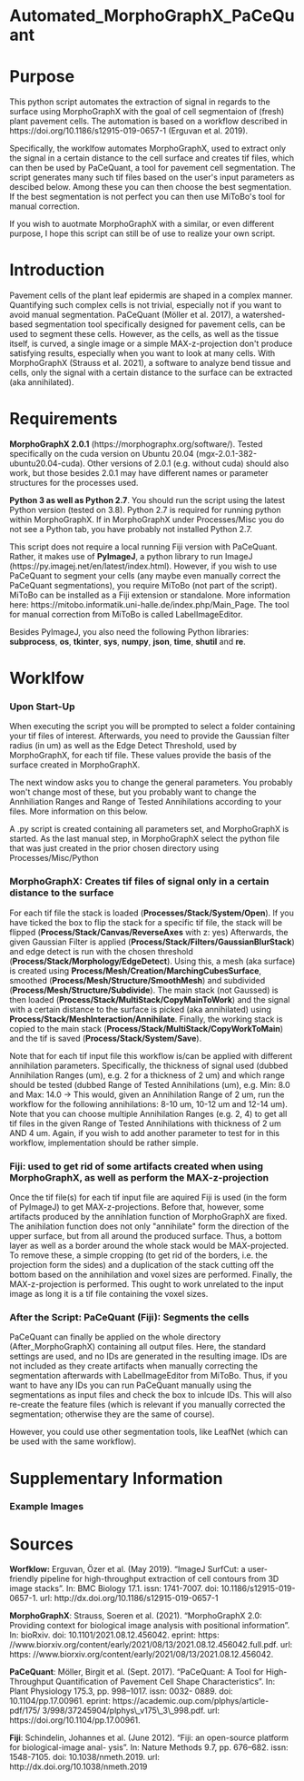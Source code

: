 # Automated_MorphoGraphX_PaCeQuant

# Purpose
<p>This python script automates the extraction of signal in regards to the surface using MorphoGraphX with the goal of cell segmentaion of (fresh) plant pavement cells. The automation is based on a workflow described in https://doi.org/10.1186/s12915-019-0657-1 (Erguvan et al. 2019).</p> 
<p>Specifically, the worklfow automates MorphoGraphX, used to extract only the signal in a certain distance to the cell surface and creates tif files, which can then be used by PaCeQuant, a tool for pavement cell segmentation.
The script generates many such tif files based on the user's input parameters as descibed below. Among these you can then choose the best segmentation. If the best segmentation is not perfect you can then use MiToBo's tool for manual correction.</p> 
<p>If you wish to auotmate MorphoGraphX with a similar, or even different purpose, I hope this script can still be of use to realize your own script.</p>

# Introduction
<p>Pavement cells of the plant leaf epidermis are shaped in a complex manner. Quantifying such
complex cells is not trivial, especially not if you want to avoid manual segmentation.
PaCeQuant (Möller et al. 2017), a watershed-based segmentation tool specifically designed for pavement cells, can be used to segment these cells. However, as the cells, as well as the tissue itself, is curved, a single image or a simple MAX-z-projection don't produce satisfying results, especially when you want to look at many cells. With MorphoGraphX (Strauss et al. 2021), a software to analyze bend tissue and cells, only the signal with a certain distance to the surface can be extracted (aka annihilated).</p>

# Requirements
<p> <strong>MorphoGraphX 2.0.1</strong> (https://morphographx.org/software/). Tested specifically on the cuda version on Ubuntu 20.04 (mgx-2.0.1-382-ubuntu20.04-cuda). Other versions of 2.0.1 (e.g. without cuda) should also work, but those besides 2.0.1 may have different names or parameter structures for the processes used.</p> 
<p> <strong>Python 3 as well as Python 2.7</strong>. You should run the script using the latest Python version (tested on 3.8). Python 2.7 is required for running python within MorphoGraphX. If in MorphoGraphX under Processes/Misc you do not see a Python tab, you have probably not installed Python 2.7. </p>
<p>This script does not require a local running Fiji version with PaCeQuant. Rather, it makes use of <strong>PyImageJ</strong>, a python library to run ImageJ (https://py.imagej.net/en/latest/index.html). However, if you wish to use PaCeQuant to segment your cells (any maybe even manually correct the PaCeQuant segmentations), you require MiToBo (not part of the script). MiToBo can be installed as a Fiji extension or standalone. More information here: https://mitobo.informatik.uni-halle.de/index.php/Main_Page. The tool for manual correction from MiToBo is called LabelImageEditor.</p>
<p>Besides PyImageJ, you also need the following Python libraries: <strong>subprocess</strong>, <strong>os</strong>, <strong>tkinter</strong>, <strong>sys</strong>, <strong>numpy</strong>, <strong>json</strong>, <strong>time</strong>, <strong>shutil</strong> and <strong>re</strong>.</p>


# Worklfow 
### Upon Start-Up
<p>When executing the script you will be prompted to select a folder containing your tif files of interest. Afterwards, you need to provide the Gaussian filter radius (in um) as well as the Edge Detect Threshold, used by MorphoGraphX, for each tif file. These values provide the basis of the surface created in MorphoGraphX.</p>
<p>The next window asks you to change the general parameters. You probably won't change most of these, but you probably want to change the Annhiliation Ranges and Range of Tested Annihilations according to your files. More information on this below.</p>
<p>A .py script is created containing all parameters set, and MorphoGraphX is started. As the last manual step, in MorphoGraphX select the python file that was just created in the prior chosen directory using Processes/Misc/Python</p>

### MorphoGraphX: Creates tif files of signal only in a certain distance to the surface
<p>For each tif file the stack is loaded (<strong>Processes/Stack/System/Open</strong>). If you have ticked the box to flip the stack for a specific tif file, the stack will be flipped (<strong>Process/Stack/Canvas/ReverseAxes</strong> with z: yes) Afterwards, the given Gaussian Filter is applied (<strong>Process/Stack/Filters/GaussianBlurStack</strong>) and edge detect is run with the chosen threshold (<strong>Process/Stack/Morphology/EdgeDetect</strong>). Using this, a mesh (aka surface) is created using <strong>Process/Mesh/Creation/MarchingCubesSurface</strong>, smoothed (<strong>Process/Mesh/Structure/SmoothMesh</strong>) and subdivided (<strong>Process/Mesh/Structure/Subdivide</strong>). The main stack (not Gaussed) is then loaded (<strong>Process/Stack/MultiStack/CopyMainToWork</strong>) and the signal with a certain distance to the surface is picked (aka annihilated) using <strong>Process/Stack/MeshInteraction/Annihilate</strong>. Finally, the working stack is copied to the main stack (<strong>Process/Stack/MultiStack/CopyWorkToMain</strong>) and the tif is saved (<strong>Process/Stack/System/Save</strong>).</p>
<p>Note that for each tif input file this workflow is/can be applied with different annihilation parameters. Specifically, the thickness of signal used (dubbed Annihilation Ranges (um), e.g. 2 for a thickness of 2 um) and which range should be tested (dubbed Range of Tested Annihilations (um), e.g. Min: 8.0 and Max: 14.0 -> This would, given an Annihilation Range of 2 um, run the workflow for the following annihilations: 8-10 um, 10-12 um and 12-14 um). Note that you can choose multiple Annihilation Ranges (e.g. 2, 4) to get all tif files in the given Range of Tested Annihilations with thickness of 2 um AND 4 um. Again, if you wish to add another parameter to test for in this workflow, implementation should be rather simple. </p>

### Fiji: used to get rid of some artifacts created when using MorphoGraphX, as well as perform the MAX-z-projection
<p>Once the tif file(s) for each tif input file are aquired Fiji is used (in the form of PyImageJ) to get MAX-z-projections. Before that, however, some artifacts produced by the annihlation function of MorphoGraphX are fixed. The anihilation function does not only "annihilate" form the direction of the upper surface, but from  all around the produced surface. Thus, a bottom layer as well as a border around the whole stack would be MAX-projected. To remove these, a simple cropping (to get rid of the borders, i.e. the projection form the sides) and a duplication of the stack cutting off the bottom based on the annihilation and voxel sizes are performed. Finally, the MAX-z-projection is performed. This ought to work unrelated to the input image as long it is a tif file containing the voxel sizes.</p>

### After the Script: PaCeQuant (Fiji): Segments the cells
<p>PaCeQuant can finally be applied on the whole directory (After_MorphoGraphX) containing all output files. Here, the standard settings are used, and no IDs are generated in the resulting image. IDs are not included as they create artifacts when manually correcting the segmentation afterwards with LabelImageEditor from MiToBo. Thus, if you want to have any IDs you can run PaCeQuant manually using the segmentations as input files and check the box to inlcude IDs. This will also re-create the feature files (which is relevant if you manually corrected the segmentation; otherwise they are the same of course).</p>

<p>However, you could use other segmentation tools, like LeafNet (which can be used with the same workflow).</p>

# Supplementary Information
### Example Images




# Sources
<p><strong>Worfklow:</strong> Erguvan, Özer et al. (May 2019). “ImageJ SurfCut: a user-friendly pipeline for high-throughput
extraction of cell contours from 3D image stacks”. In: BMC Biology 17.1. issn: 1741-7007.
doi: 10.1186/s12915-019-0657-1. url: http://dx.doi.org/10.1186/s12915-019-0657-1</p>
<p><strong>MorphoGraphX</strong>: Strauss, Soeren et al. (2021). “MorphoGraphX 2.0: Providing context for biological image analysis
with positional information”. In: bioRxiv. doi: 10.1101/2021.08.12.456042. eprint: https:
//www.biorxiv.org/content/early/2021/08/13/2021.08.12.456042.full.pdf. url: https:
//www.biorxiv.org/content/early/2021/08/13/2021.08.12.456042.</p>
<p><strong>PaCeQuant</strong>: Möller, Birgit et al. (Sept. 2017). “PaCeQuant: A Tool for High-Throughput Quantification of
Pavement Cell Shape Characteristics”. In: Plant Physiology 175.3, pp. 998–1017. issn: 0032-
0889. doi: 10.1104/pp.17.00961. eprint: https://academic.oup.com/plphys/article-pdf/175/
3/998/37245904/plphys\_v175\_3\_998.pdf. url: https://doi.org/10.1104/pp.17.00961.</p>
<p><strong>Fiji</strong>: Schindelin, Johannes et al. (June 2012). “Fiji: an open-source platform for biological-image anal-
ysis”. In: Nature Methods 9.7, pp. 676–682. issn: 1548-7105. doi: 10.1038/nmeth.2019. url:
http://dx.doi.org/10.1038/nmeth.2019</p>
